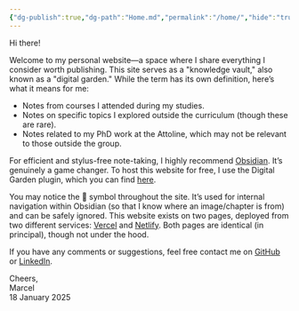 ```yaml
---
{"dg-publish":true,"dg-path":"Home.md","permalink":"/home/","hide":"true","tags":["gardenEntry"],"dgEnableSearch":"true","updated":"2025-01-20T19:00:30.000+01:00"}
---
```


Hi there!

Welcome to my personal website—a space where I share everything I consider worth publishing. This site serves as a "knowledge vault," also known as a "digital garden." While the term has its own definition, here’s what it means for me:

- Notes from courses I attended during my studies.
- Notes on specific topics I explored outside the curriculum (though these are rare).
- Notes related to my PhD work at the Attoline, which may not be relevant to those outside the group.

For efficient and stylus-free note-taking, I highly recommend [Obsidian](https://obsidian.md). It’s genuinely a game changer. To host this website for free, I use the Digital Garden plugin, which you can find [here](https://github.com/oleeskild/obsidian-digital-garden).

You may notice the 🔗 symbol throughout the site. It’s used for internal navigation within Obsidian (so that I know where an image/chapter is from) and can be safely ignored. This website exists on two pages, deployed from two different services: [Vercel](https://koeberlin.vercel.app/) and [Netlify](https://koeberlin.netlify.app/). Both pages are identical (in principal), though not under the hood.

If you have any comments or suggestions, feel free contact me on [GitHub](https://github.com/MarcelKoeberlin) or [LinkedIn](https://www.linkedin.com/in/marcel-k%C3%B6berlin-776397244/).

Cheers,  
Marcel  
18 January 2025
